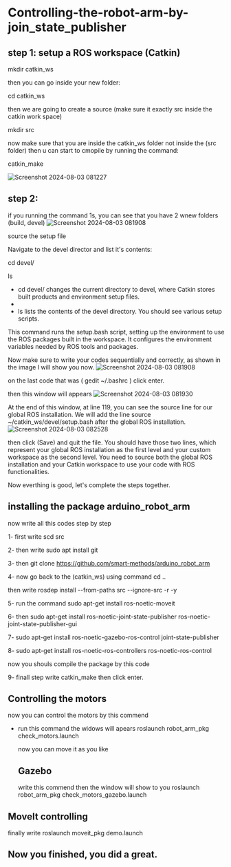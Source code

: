 # Controlling-the-robot-arm-by-join_state_publisher
## step 1: setup a ROS workspace (Catkin)

mkdir catkin_ws

then you can go inside your new folder:

cd catkin_ws

then we are going to create a source (make sure it exactly src inside the catkin work space)

mkdir src

now make sure that you are inside the catkin_ws folder not inside the (src folder) then u can start to cmopile by running the command:

catkin_make

![Screenshot 2024-08-03 081227](https://github.com/user-attachments/assets/f61b7c0e-1e8d-41a0-bb58-395e0c73e50e)

## step 2:
if you running the command 1s, you can see that you have 2 wnew folders (build, devel)
![Screenshot 2024-08-03 081908](https://github.com/user-attachments/assets/be3ed847-2eee-4313-b9ac-629a69b1cd35)

source the setup file 

Navigate to the devel director and list it's contents:

cd devel/

ls

- cd devel/ changes the current directory to devel, where Catkin stores built products and environment setup files.
- 
- ls lists the contents of the devel directory. You should see various setup scripts.

This command runs the setup.bash script, setting up the environment to use the ROS packages built in the workspace. It configures the environment variables needed by ROS tools and packages.

Now make sure to write your codes sequentially and correctly, as shown in the image I will show you now.
![Screenshot 2024-08-03 081908](https://github.com/user-attachments/assets/855ab6c1-9d22-4f73-be6a-f9292e9da229)

on the last code that was ( gedit ~/.bashrc ) click enter.

then this window will appears 
![Screenshot 2024-08-03 081930](https://github.com/user-attachments/assets/f3f15ce7-888a-43dd-81ed-0d9d8708aa80)

At the end of this window, at line 119, you can see the source line for our global ROS installation. We will add the line source ~/catkin_ws/devel/setup.bash after the global ROS installation.
![Screenshot 2024-08-03 082528](https://github.com/user-attachments/assets/27b7c0fd-dd10-442e-af69-594bef477cfb)

then click (Save) and quit the file. You should have those two lines, which represent your global ROS installation as the first level and your custom workspace as the second level. You need to source both the global ROS installation and your Catkin workspace to use your code with ROS functionalities.

Now everthing is good, let's complete the steps together.

## installing the package arduino_robot_arm
now write all this codes step by step 

1- first write scd src 

2- then write sudo apt install git 

3- then git clone https://github.com/smart-methods/arduino_robot_arm

4- now go back to the (catkin_ws) using command cd .. 

then write rosdep install --from-paths src --ignore-src -r -y

5- run the command sudo apt-get install ros-noetic-moveit

6- then sudo apt-get install ros-noetic-joint-state-publisher ros-noetic-joint-state-publisher-gui

7- sudo apt-get install ros-noetic-gazebo-ros-control joint-state-publisher

8- sudo apt-get install ros-noetic-ros-controllers ros-noetic-ros-control

now you shouls compile the package by this code 

9- finall step write catkin_make then click enter.

## Controlling the motors
now you can control the motors by this commend

- run this command the widows will apears
  roslaunch robot_arm_pkg check_motors.launch

  now you can move it as you like


  ## Gazebo
  write this commend then the window will show to you
 roslaunch robot_arm_pkg check_motors_gazebo.launch

 ## MoveIt controlling
 finally write 
 roslaunch moveit_pkg demo.launch

## Now you finished, you did a great.
  

